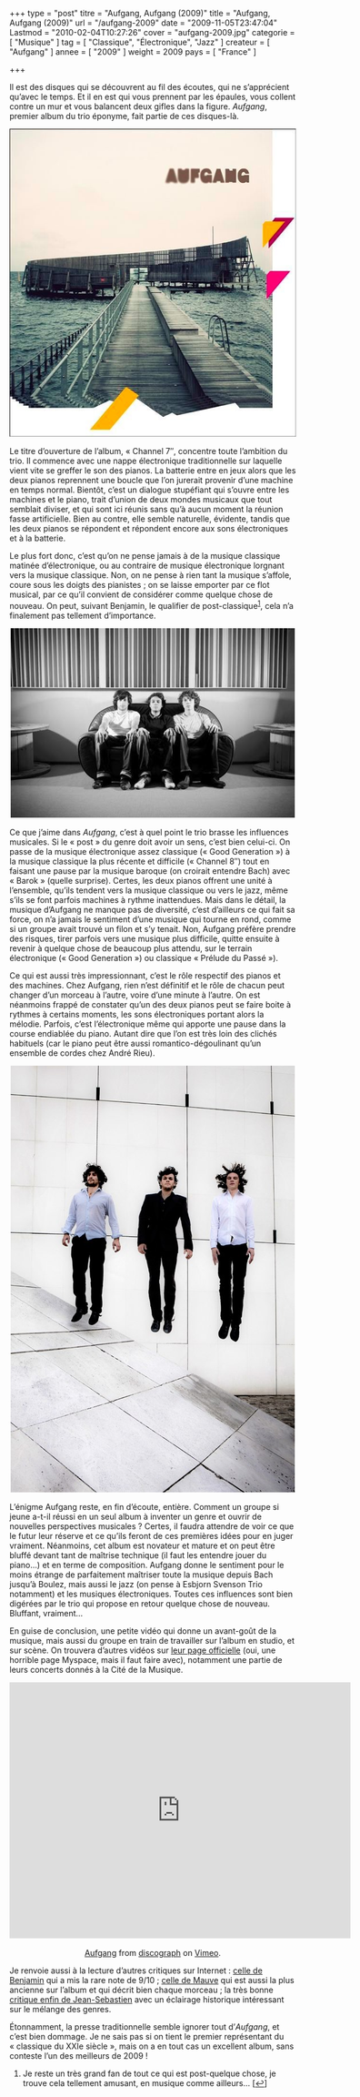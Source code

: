 +++
type = "post"
titre = "Aufgang, Aufgang (2009)"
title = "Aufgang, Aufgang (2009)"
url = "/aufgang-2009"
date = "2009-11-05T23:47:04"
Lastmod = "2010-02-04T10:27:26"
cover = "aufgang-2009.jpg"
categorie = [ "Musique" ]
tag = [ "Classique", "Électronique", "Jazz" ]
createur = [ "Aufgang" ]
annee = [ "2009" ]
weight = 2009
pays = [ "France" ]

+++

<p>
<p>Il est des disques qui se découvrent au fil des écoutes, qui ne s&rsquo;apprécient qu&rsquo;avec le temps. Et il en est qui vous prennent par les épaules, vous collent contre un mur et vous balancent deux gifles dans la figure. <em>Aufgang</em>, premier album du trio éponyme, fait partie de ces disques-là.</p>
<p style="text-align: center;"><img class="aligncenter size-full wp-image-2700" title="aufgang-2009" src="aufgang-2009.jpg" alt="" width="600" height="541" /></p>
<p>Le titre d&rsquo;ouverture de l&rsquo;album, &laquo;&nbsp;Channel 7&Prime;, concentre toute l&rsquo;ambition du trio. Il commence avec une nappe électronique traditionnelle sur laquelle vient vite se greffer le son des pianos. La batterie entre en jeux alors que les deux pianos reprennent une boucle que l&rsquo;on jurerait provenir d&rsquo;une machine en temps normal. Bientôt, c&rsquo;est un dialogue stupéfiant qui s&rsquo;ouvre entre les machines et le piano, trait d&rsquo;union de deux mondes musicaux que tout semblait diviser, et qui sont ici réunis sans qu&rsquo;à aucun moment la réunion fasse artificielle. Bien au contre, elle semble naturelle, évidente, tandis que les deux pianos se répondent et répondent encore aux sons électroniques et à la batterie.</p>
<p>Le plus fort donc, c&rsquo;est qu&rsquo;on ne pense jamais à de la musique classique matinée d&rsquo;électronique, ou au contraire de musique électronique lorgnant vers la musique classique. Non, on ne pense à rien tant la musique s&rsquo;affole, coure sous les doigts des pianistes ; on se laisse emporter par ce flot musical, par ce qu&rsquo;il convient de considérer comme quelque chose de nouveau. On peut, suivant Benjamin, le qualifier de post-classique<sup><a href="#footnote_0_2025" id="identifier_0_2025" class="footnote-link footnote-identifier-link" title="Je reste un tr&egrave;s grand fan de tout ce qui est post-quelque chose, je trouve cela tellement amusant, en musique comme ailleurs&hellip;">1</a></sup>, cela n&rsquo;a finalement pas tellement d&rsquo;importance.</p>
<div style="text-align: center;"><img class="aligncenter" src="skitched-20091105-232218.jpg" border="0" alt="skitched-20091105-232218.jpg" width="500" height="333" /></div>
<p>Ce que j&rsquo;aime dans <em>Aufgang</em>, c&rsquo;est à quel point le trio brasse les influences musicales. Si le &laquo;&nbsp;post&nbsp;&raquo; du genre doit avoir un sens, c&rsquo;est bien celui-ci. On passe de la musique électronique assez classique (&laquo;&nbsp;Good Generation&nbsp;&raquo;) à la musique classique la plus récente et difficile (&laquo;&nbsp;Channel 8&Prime;) tout en faisant une pause par la musique baroque (on croirait entendre Bach) avec &laquo;&nbsp;Barok&nbsp;&raquo; (quelle surprise). Certes, les deux pianos offrent une unité à l&rsquo;ensemble, qu&rsquo;ils tendent vers la musique classique ou vers le jazz, même s&rsquo;ils se font parfois machines à rythme inattendues. Mais dans le détail, la musique d&rsquo;Aufgang ne manque pas de diversité, c&rsquo;est d&rsquo;ailleurs ce qui fait sa force, on n&rsquo;a jamais le sentiment d&rsquo;une musique qui tourne en rond, comme si un groupe avait trouvé un filon et s&rsquo;y tenait. Non, Aufgang préfère prendre des risques, tirer parfois vers une musique plus difficile, quitte ensuite à revenir à quelque chose de beaucoup plus attendu, sur le terrain électronique (&laquo;&nbsp;Good Generation&nbsp;&raquo;) ou classique &laquo;&nbsp;Prélude du Passé&nbsp;&raquo;).</p>
<p>Ce qui est aussi très impressionnant, c&rsquo;est le rôle respectif des pianos et des machines. Chez Aufgang, rien n&rsquo;est définitif et le rôle de chacun peut changer d&rsquo;un morceau à l&rsquo;autre, voire d&rsquo;une minute à l&rsquo;autre. On est néanmoins frappé de constater qu&rsquo;un des deux pianos peut se faire boite à rythmes à certains moments, les sons électroniques portant alors la mélodie. Parfois, c&rsquo;est l&rsquo;électronique même qui apporte une pause dans la course endiablée du piano. Autant dire que l&rsquo;on est très loin des clichés habituels (car le piano peut être aussi romantico-dégoulinant qu&rsquo;un ensemble de cordes chez André Rieu).</p>
<div style="text-align: center;"><img class="aligncenter" src="aufgang-sonar.jpg" border="0" alt="aufgang-sonar.jpg" width="500" height="750" /></div>
<p>L&rsquo;énigme Aufgang reste, en fin d&rsquo;écoute, entière. Comment un groupe si jeune a-t-il réussi en un seul album à inventer un genre et ouvrir de nouvelles perspectives musicales ? Certes, il faudra attendre de voir ce que le futur leur réserve et ce qu&rsquo;ils feront de ces premières idées pour en juger vraiment. Néanmoins, cet album est novateur et mature et on peut être bluffé devant tant de maîtrise technique (il faut les entendre jouer du piano&#8230;) et en terme de composition. Aufgang donne le sentiment pour le moins étrange de parfaitement maîtriser toute la musique depuis Bach jusqu&rsquo;à Boulez, mais aussi le jazz (on pense à Esbjorn Svenson Trio notamment) et les musiques électroniques. Toutes ces influences sont bien digérées par le trio qui propose en retour quelque chose de nouveau. Bluffant, vraiment&#8230;</p>
<p>En guise de conclusion, une petite vidéo qui donne un avant-goût de la musique, mais aussi du groupe en train de travailler sur l&rsquo;album en studio, et sur scène. On trouvera d&rsquo;autres vidéos sur <a href="http://clk.tradedoubler.com/click?p=23753&amp;a=403761&amp;g=0&amp;td_partnerId=2003&amp;url=http://www.myspace.com/aufgangsonar">leur page officielle</a> (oui, une horrible page Myspace, mais il faut faire avec), notamment une partie de leurs concerts donnés à la Cité de la Musique.</p>
<p style="text-align: center;"><object classid="clsid:d27cdb6e-ae6d-11cf-96b8-444553540000" width="600" height="450" codebase="http://download.macromedia.com/pub/shockwave/cabs/flash/swflash.cab#version=6,0,40,0"><param name="allowfullscreen" value="true" /><param name="allowscriptaccess" value="always" /><param name="src" value="http://vimeo.com/moogaloop.swf?clip_id=5742621&amp;server=vimeo.com&amp;show_title=1&amp;show_byline=1&amp;show_portrait=0&amp;color=ffffff&amp;fullscreen=1" /><embed type="application/x-shockwave-flash" width="600" height="450" src="http://vimeo.com/moogaloop.swf?clip_id=5742621&amp;server=vimeo.com&amp;show_title=1&amp;show_byline=1&amp;show_portrait=0&amp;color=ffffff&amp;fullscreen=1" allowscriptaccess="always" allowfullscreen="true"></embed></object></p>
<p style="text-align: center;"><a href="http://vimeo.com/5742621">Aufgang</a> from <a href="http://vimeo.com/discographlabel">discograph</a> on <a href="http://vimeo.com">Vimeo</a>.</p>
<p>Je renvoie aussi à la lecture d&rsquo;autres critiques sur Internet : <a href="http://www.playlistsociety.fr/2009/10/aufgang-aufgang-910.html">celle de Benjamin</a> qui a mis la rare note de 9/10 ; <a href="http://thevioletteroll.wordpress.com/2009/08/28/aufgang-%E2%80%93-aufgang/">celle de Mauve</a> qui est aussi la plus ancienne sur l&rsquo;album et qui décrit bien chaque morceau ; la très bonne <a href="http://www.goodkarma.fr/2009/10/05/aufgang-aufgang/">critique enfin de Jean-Sebastien</a> avec un éclairage historique intéressant sur le mélange des genres.</p>
<p>Étonnamment, la presse traditionnelle semble ignorer tout d&rsquo;<em>Aufgang</em>, et c&rsquo;est bien dommage. Je ne sais pas si on tient le premier représentant du &laquo;&nbsp;classique du XXIe siècle&nbsp;&raquo;, mais on a en tout cas un excellent album, sans conteste l&rsquo;un des meilleurs de 2009 !</p>
<ol class="footnotes"><li id="footnote_0_2025" class="footnote">Je reste un très grand fan de tout ce qui est post-quelque chose, je trouve cela tellement amusant, en musique comme ailleurs&#8230; [<a href="#identifier_0_2025" class="footnote-link footnote-back-link">&#8617;</a>]</li></ol>
